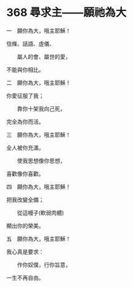 # 368 尋求主——願祂為大

一　願你為大，哦主耶穌！

信條、話語、虛儀、

　　屬人的會、屬世的愛，

不能與你相比。

二　願你為大，哦主耶穌！

你愛征服了我；

　　靠你十架我向己死，

完全為你而活。

三　願你為大，哦主耶穌！

全人被你充滿，

　　使我思想像你思想，

喜歡像你喜歡。

四　願你為大，哦主耶穌！

把我改變全備；

　　從這幔子(軟弱肉體)

顯出你的榮美。

五　願你為大，哦主耶穌！

我心真是要求：

　　作你奴僕，行你旨意，

一生不再自由。


